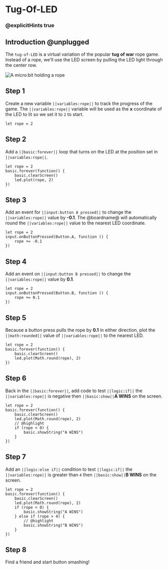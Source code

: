 # Tug-Of-LED

### @explicitHints true

## Introduction @unplugged

The ``tug-of-LED`` is a virtual variation of the popular **tug of war** rope game.
Instead of a rope, we'll use the LED screen by pulling the LED light through the center row.

![A micro:bit holding a rope](/static/mb/projects/tug-of-led.png)

## Step 1

Create a new variable ``||variables:rope||`` to track the progress of the game. The ``||variables:rope||``
variable will be used as the **x** coordinate of the LED to lit so we set it to ``2`` to start.

```spy
let rope = 2
```

## Step 2

Add a ``||basic:forever||`` loop that turns on the LED at the position set in ``||variables:rope||``.

```spy
let rope = 2
basic.forever(function() {
    basic.clearScreen()
    led.plot(rope, 2)
})
```

## Step 3

Add an event for ``||input:button A pressed||`` to change the ``||variables:rope||`` value by **-0.1**.
The @boardname@ will automatically round the ``||variables:rope||`` value to the nearest LED coordinate.

```spy
let rope = 2
input.onButtonPressed(Button.A, function () {
    rope += -0.1
})
```

## Step 4

Add an event on ``||input:button B pressed||`` to change the ``||variables:rope||`` value by **0.1**.

```spy
let rope = 2
input.onButtonPressed(Button.B, function () {
    rope += 0.1
})
```

## Step 5

Because a button press pulls the rope by **0.1** in either direction, plot the ``||math:rounded||`` value of ``||variables:rope||`` to the nearest LED.

```spy
let rope = 2
basic.forever(function() {
    basic.clearScreen()
    led.plot(Math.round(rope), 2)
})
```

## Step 6

Back in the ``||basic:forever||``, add code to test ``||logic:if||`` the ``||variables:rope||`` is negative
then ``||basic:show||``**A WINS** on the screen.

```spy
let rope = 2
basic.forever(function() {
    basic.clearScreen()
    led.plot(Math.round(rope), 2)
    // @highlight
    if (rope < 0) {
        basic.showString("A WINS")
    }
})
```

## Step 7

Add an ``||logic:else if||`` condition to test ``||logic:if||`` the ``||variables:rope||`` is greater than `4`
then ``||basic:show||``**B WINS** on the screen.

```spy
let rope = 2
basic.forever(function() {
    basic.clearScreen()
    led.plot(Math.round(rope), 2)
    if (rope < 0) {
        basic.showString("A WINS")
    } else if (rope > 4) {
        // @highlight
        basic.showString("B WINS")
    }
})
```

## Step 8

Find a friend and start button smashing!